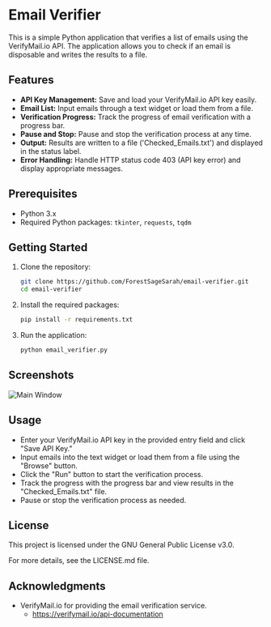 # Email Verifier

This is a simple Python application that verifies a list of emails using the VerifyMail.io API. The application allows you to check if an email is disposable and writes the results to a file.

## Features

- **API Key Management:** Save and load your VerifyMail.io API key easily.
- **Email List:** Input emails through a text widget or load them from a file.
- **Verification Progress:** Track the progress of email verification with a progress bar.
- **Pause and Stop:** Pause and stop the verification process at any time.
- **Output:** Results are written to a file ('Checked_Emails.txt') and displayed in the status label.
- **Error Handling:** Handle HTTP status code 403 (API key error) and display appropriate messages.

## Prerequisites

- Python 3.x
- Required Python packages: `tkinter`, `requests`, `tqdm`

## Getting Started

1. Clone the repository:

   ```bash
   git clone https://github.com/ForestSageSarah/email-verifier.git
   cd email-verifier
   ```

2. Install the required packages:
	
	```bash
    pip install -r requirements.txt
    ```

3. Run the application:

	```bash
	python email_verifier.py
	```

## Screenshots

![Main Window](https://raw.github.com/ForestSageSarah/email-verifier/main/ScreenShot_01.png?raw=true)

## Usage

- Enter your VerifyMail.io API key in the provided entry field and click "Save API Key."
- Input emails into the text widget or load them from a file using the "Browse" button.
- Click the "Run" button to start the verification process.
- Track the progress with the progress bar and view results in the "Checked_Emails.txt" file.
- Pause or stop the verification process as needed.

## License
This project is licensed under the GNU General Public License v3.0.

For more details, see the LICENSE.md file.

## Acknowledgments
- VerifyMail.io for providing the email verification service.
    - https://verifymail.io/api-documentation  
